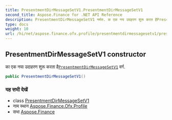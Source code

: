 ```yaml
---
title: PresentmentDirMessageSetV1.PresentmentDirMessageSetV1
second_title: Aspose.Finance for .NET API Reference
description: PresentmentDirMessageSetV1 नर्मत. क एक नय उदहरण शुरू करत हैPresentmentDirMessageSetV1 वर्ग.
type: docs
weight: 10
url: /hi/net/aspose.finance.ofx.profile/presentmentdirmessagesetv1/presentmentdirmessagesetv1/
---
```

## PresentmentDirMessageSetV1 constructor

का एक नया उदाहरण शुरू करता है[`PresentmentDirMessageSetV1`](../) वर्ग.

```csharp
public PresentmentDirMessageSetV1()
```

### यह सभी देखें

* class [PresentmentDirMessageSetV1](../)
* नाम स्थान [Aspose.Finance.Ofx.Profile](../../presentmentdirmessagesetv1/)
* सभा [Aspose.Finance](../../../)



